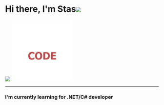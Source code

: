<h1 align="left">Hi there, I'm Stas<img src="https://github.com/blackcater/blackcater/raw/main/images/Hi.gif" height="32"/></h1>
<div>      
  <img src="https://github-readme-stats.vercel.app/api?username=Chetverukhin&theme=tokyonight"/>    
  <img src="https://github.com/Chetverukhin/Chetverukhin/blob/main/TITLE.png" height="200px"/>  
</div>
<hr>
<h3 align="left">I'm currently learning for .NET/C# developer</h3>
